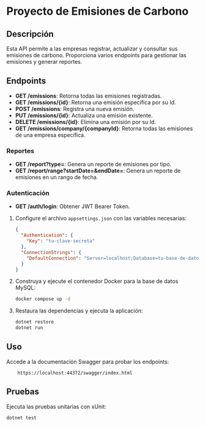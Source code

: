 # Proyecto de Emisiones de Carbono


## Descripción

Esta API permite a las empresas registrar, actualizar y consultar sus emisiones de carbono. Proporciona varios endpoints para gestionar las emisiones y generar reportes.

## Endpoints

- **GET /emissions**: Retorna todas las emisiones registradas.
- **GET /emissions/{id}**: Retorna una emisión específica por su Id.
- **POST /emissions**: Registra una nueva emisión.
- **PUT /emissions/{id}**: Actualiza una emisión existente.
- **DELETE /emissions/{id}**: Elimina una emisión por su Id.
- **GET /emissions/company/{companyId}**: Retorna todas las emisiones de una empresa específica.

### Reportes

- **GET /report?type=**: Genera un reporte de emisiones por tipo.
- **GET /report/range?startDate=&endDate=**: Genera un reporte de emisiones en un rango de fecha.

### Autenticación

- **GET /auth/login**: Obtener JWT Bearer Token.

1. Configure el archivo `appsettings.json` con las variables necesarias:
    ```json
    {
      "Authentication": {
        "Key": "tu-clave-secreta"
      },
      "ConnectionStrings": {
        "DefaultConnection": "Server=localhost;Database=tu-base-de-datos;User=root;Password=tu-contraseña;"
      }
    }
    ```

2. Construya y ejecute el contenedor Docker para la base de datos MySQL:
    
    ```bash
    docker compose up -d
    ```

4. Restaura las dependencias y ejecuta la aplicación:
    ```bash
    dotnet restore
    dotnet run
    ```

## Uso

Accede a la documentación Swagger para probar los endpoints:
```
    https://localhost:44372/swagger/index.html
```

## Pruebas

Ejecuta las pruebas unitarias con xUnit:
```bash
dotnet test
